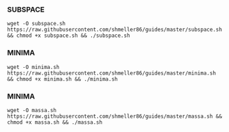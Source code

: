 ### SUBSPACE
```console
wget -O subspace.sh https://raw.githubusercontent.com/shmeller86/guides/master/subspace.sh && chmod +x subspace.sh && ./subspace.sh
```

### MINIMA
```console
wget -O minima.sh https://raw.githubusercontent.com/shmeller86/guides/master/minima.sh && chmod +x minima.sh && ./minima.sh
```

### MINIMA
```console
wget -O massa.sh https://raw.githubusercontent.com/shmeller86/guides/master/massa.sh && chmod +x massa.sh && ./massa.sh
```